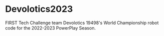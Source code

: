 # Devolotics2023
FIRST Tech Challenge team Devolotics 19498's World Championship robot code for the 2022-2023 PowerPlay Season.
